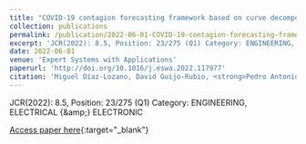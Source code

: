 ```yaml
---
title: "COVID-19 contagion forecasting framework based on curve decomposition and evolutionary artificial neural networks: A case study in Andalusia, Spain"
collection: publications
permalink: /publication/2022-06-01-COVID-19-contagion-forecasting-framework-based-on-curve-decomposition-and-evolutionary-artificial-ne
excerpt: 'JCR(2022): 8.5, Position: 23/275 (Q1) Category: ENGINEERING, ELECTRICAL &amp; ELECTRONIC'
date: 2022-06-01
venue: 'Expert Systems with Applications'
paperurl: 'http://doi.org/10.1016/j.eswa.2022.117977'
citation: 'Miguel Díaz-Lozano, David Guijo-Rubio, <strong>Pedro Antonio Gutiérrez</strong>, Antonio Manuel Gómez-Orellana, Isaac Túñez, Luis Ortigosa-Moreno, Armando Romanos-Rodríguez, Javier Padillo-Ruiz, César Hervás-Martínez, &quot;COVID-19 contagion forecasting framework based on curve decomposition and evolutionary artificial neural networks: A case study in Andalusia, Spain.&quot; Expert Systems with Applications, Vol. 207, 2022, pp.117977.'
---
```

JCR(2022): 8.5, Position: 23/275 (Q1) Category: ENGINEERING, ELECTRICAL {\&amp;} ELECTRONIC

[Access paper here](http://doi.org/10.1016/j.eswa.2022.117977){:target="_blank"}
